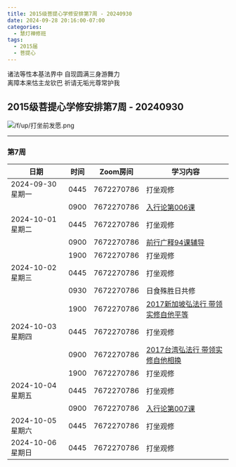 ```yaml
---
title: 2015级菩提心学修安排第7周 - 20240930
date: 2024-09-28 20:16:00-07:00
categories:
  - 慧灯禅修班
tags:
  - 2015届
  - 菩提心
---
```

诸法等性本基法界中 自现圆满三身游舞力  
离障本来怙主龙钦巴 祈请无垢光尊常护我


## 2015级菩提心学修安排第7周 - 20240930


![/f/up/打坐前发愿.png](/f/up/打坐前发愿.png)


---

### 第7周

|日期 |时间|Zoom房间|学习内容|
|--|--|--|--|
|2024-09-30 星期一|0445|7672270786|打坐观修|
| |0900|7672270786|[入行论第006课](https://www.huidengchanxiu.net/refs/rxl/0#%E7%AC%AC%E5%85%AD%E8%8A%82%E8%AF%BE)|
| 2024-10-01 星期二 |0445|7672270786|打坐观修|
|   |0900|7672270786|[前行广释94课辅导](https://www.huidengchanxiu.net/5jx/2ptx/09)|
|   |1900|7672270786|打坐观修|
| 2024-10-02 星期三  |0445|7672270786|打坐观修|
|   |0930|7672270786|日食殊胜日共修|
|   |1900|7672270786|[2017新加坡弘法行 带领实修自他平等](https://www.huidengchanxiu.net/5jx/2ptx/10)|
|2024-10-03 星期四|0445|7672270786|打坐观修|
|   |0900|7672270786|[2017台湾弘法行 带领实修自他相换](https://www.huidengchanxiu.net/5jx/2ptx/11)|
|   |1900|7672270786|打坐观修|
|2024-10-04 星期五|0445|7672270786|打坐观修|
|   |0900|7672270786|[入行论第007课](https://www.huidengchanxiu.net/refs/rxl/01#%E7%AC%AC%E4%B8%83%E8%8A%82%E8%AF%BE)|
|2024-10-05 星期六|0445|7672270786|打坐观修|
|2024-10-06 星期日|0445|7672270786|打坐观修|
